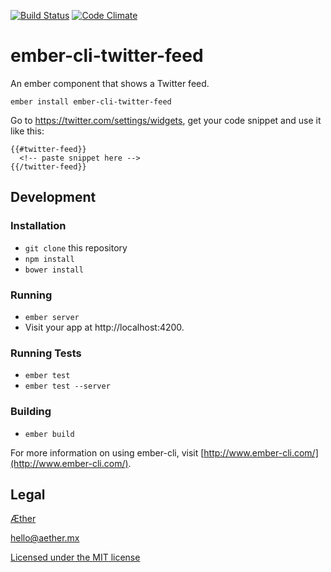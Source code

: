 [![Build Status](https://travis-ci.org/aethermx/ember-cli-twitter-feed.svg?branch=master)](https://travis-ci.org/aethermx/ember-cli-twitter-feed)
[![Code Climate](https://codeclimate.com/github/aethermx/ember-cli-twitter-feed/badges/gpa.svg)](https://codeclimate.com/github/aethermx/ember-cli-twitter-feed)

# ember-cli-twitter-feed

An ember component that shows a Twitter feed.

    ember install ember-cli-twitter-feed

Go to https://twitter.com/settings/widgets, get your code snippet and use it
like this:

```
{{#twitter-feed}}
  <!-- paste snippet here -->
{{/twitter-feed}}
```

## Development

### Installation

* `git clone` this repository
* `npm install`
* `bower install`

### Running

* `ember server`
* Visit your app at http://localhost:4200.

### Running Tests

* `ember test`
* `ember test --server`

### Building

* `ember build`

For more information on using ember-cli, visit [http://www.ember-cli.com/](http://www.ember-cli.com/).

## Legal

[Æther](http://aether.mx/)

hello@aether.mx

[Licensed under the MIT license](http://opensource.org/licenses/mit-license.php)
